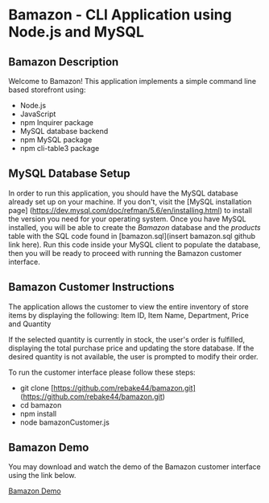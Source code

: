 # Bamazon - CLI Application using Node.js and MySQL

## Bamazon Description

Welcome to Bamazon! This application implements a simple command line based storefront using:
- Node.js
- JavaScript
- npm Inquirer package
- MySQL database backend
- npm MySQL package
- npm cli-table3 package

## MySQL Database Setup

In order to run this application, you should have the MySQL database already set up on your machine.  If you don't, visit the [MySQL installation page] (https://dev.mysql.com/doc/refman/5.6/en/installing.html) to install the version you need for your operating system.  Once you have MySQL installed, you will be able to create the *Bamazon* database and the *products* table with the SQL code found in [bamazon.sql](insert bamazon.sql github link here).  Run this code inside your MySQL client to populate the database, then you will be ready to proceed with running the Bamazon customer interface.

## Bamazon Customer Instructions

The application allows the customer to view the entire inventory of store items by displaying the following:
Item ID, Item Name, Department, Price and Quantity

If the selected quantity is currently in stock, the user's order is fulfilled, displaying the total purchase price and updating the store database.  If the desired quantity is not available, the user is prompted to modify their order.

To run the customer interface please follow these steps:

- git clone [https://github.com/rebake44/bamazon.git] (https://github.com/rebake44/bamazon.git)
- cd bamazon
- npm install
- node bamazonCustomer.js

## Bamazon Demo

You may download and watch the demo of the Bamazon customer interface using the link below.

[Bamazon Demo](https://youtu.be/IQywO1yP208)
